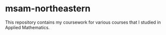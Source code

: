 # msam-northeastern
This repository contains my coursework for various courses that I studied in Applied Mathematics.
